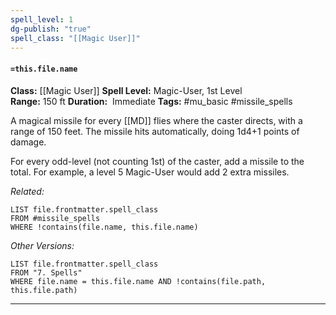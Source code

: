 ```yaml
---
spell_level: 1
dg-publish: "true"
spell_class: "[[Magic User]]"
---
```


#### `=this.file.name`

**Class:** [[Magic User]]
**Spell Level:** Magic-User, 1st Level  
**Range:** 150 ft
**Duration:**  Immediate
**Tags:** #mu_basic #missile_spells

A magical missile for every [[MD]] flies where the caster directs, with a range of 150 feet. The missile hits automatically, doing 1d4+1 points of damage.

For every odd-level (not counting 1st) of the caster, add a missile to the total. For example, a level 5 Magic-User would add 2 extra missiles.

*Related:*
```dataview
LIST file.frontmatter.spell_class
FROM #missile_spells
WHERE !contains(file.name, this.file.name)
```
*Other Versions:* 
```dataview
LIST file.frontmatter.spell_class
FROM "7. Spells"
WHERE file.name = this.file.name AND !contains(file.path, this.file.path)
```
___

